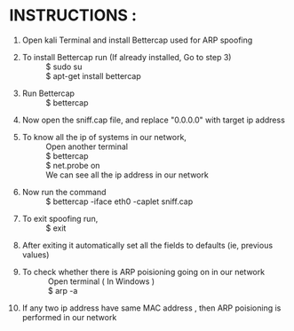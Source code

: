 # INSTRUCTIONS :

1. Open kali Terminal and install Bettercap used for ARP spoofing

2. To install Bettercap run (If already installed, Go to step 3)<br>
&emsp;&emsp;&emsp;$ sudo su <br>
&emsp;&emsp;&emsp;$ apt-get install bettercap

3. Run Bettercap <br>
&emsp;&emsp;&emsp;$ bettercap

4. Now open the sniff.cap file, and replace "0.0.0.0" with target ip address

5. To know all the ip of systems in our network, <br>
&emsp;&emsp;&emsp;Open another terminal <br>
&emsp;&emsp;&emsp;$ bettercap <br>
&emsp;&emsp;&emsp;$ net.probe on <br>
&emsp;&emsp;&emsp;We can see all the ip address in our network

6. Now run the command <br>
&emsp;&emsp;&emsp;$ bettercap -iface eth0 -caplet sniff.cap

7. To exit spoofing run, <br>
&emsp;&emsp;&emsp;$ exit

8. After exiting it automatically set all the fields to defaults (ie, previous values)

9. To check whether there is ARP poisioning going on in our network <br>
&emsp;&emsp;&emsp; Open terminal ( In Windows ) <br>
&emsp;&emsp;&emsp; $ arp -a

10. If any two ip address have same MAC address , then ARP poisioning is performed in our network

